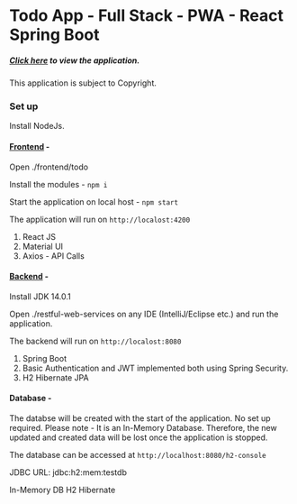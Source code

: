 # Todo App - Full Stack - PWA - React Spring Boot

##### [Click here](https://drive.google.com/file/d/1aUtitzqu06ibs0KCbH_zC9fJhmOFHEN4/view?usp=sharing) to view the application.


This application is subject to Copyright. 


### Set up

Install NodeJs.

#### [Frontend](./frontend/todo-app-pwa) - 


Open ./frontend/todo


Install the modules - 
`npm i` 


Start the application on local host - 
`npm start`


The application will run on `http://localost:4200`


1. React JS
2. Material UI
3. Axios - API Calls

#### [Backend](./restful-web-services) - 

Install JDK 14.0.1


Open ./restful-web-services on any IDE (IntelliJ/Eclipse etc.) and run the application.


The backend will run on `http://localost:8080`


1. Spring Boot
2. Basic Authentication and JWT implemented both using Spring Security.
3. H2 Hibernate JPA


#### Database -

The databse will be created with the start of the application. No set up required.
Please note - It is an In-Memory Database. Therefore, the new updated and created data will be lost once the application is stopped. 


The database can be accessed at `http://localhost:8080/h2-console`


JDBC URL: jdbc:h2:mem:testdb


In-Memory DB
H2 Hibernate

